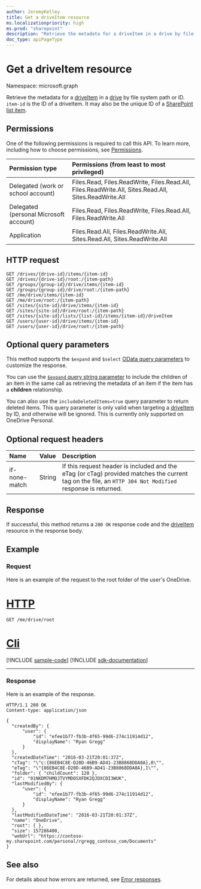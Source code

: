 ```yaml
---
author: JeremyKelley
title: Get a driveItem resource
ms.localizationpriority: high
ms.prod: "sharepoint"
description: "Retrieve the metadata for a driveItem in a drive by file system path or ID."
doc_type: apiPageType
---
```

# Get a driveItem resource

Namespace: microsoft.graph

Retrieve the metadata for a [driveItem](../resources/driveitem.md) in a [drive](../resources/drive.md) by file system path or ID.
`item-id` is the ID of a driveItem. It may also be the unique ID of a [SharePoint list item](../resources/listitem.md).

## Permissions

One of the following permissions is required to call this API. To learn more, including how to choose permissions, see [Permissions](/graph/permissions-reference).

|Permission type      | Permissions (from least to most privileged)              |
|:--------------------|:---------------------------------------------------------|
|Delegated (work or school account) | Files.Read, Files.ReadWrite, Files.Read.All, Files.ReadWrite.All, Sites.Read.All, Sites.ReadWrite.All    |
|Delegated (personal Microsoft account) | Files.Read, Files.ReadWrite, Files.Read.All, Files.ReadWrite.All    |
|Application | Files.Read.All, Files.ReadWrite.All, Sites.Read.All, Sites.ReadWrite.All |

## HTTP request

<!-- { "blockType": "ignored" } -->

```http
GET /drives/{drive-id}/items/{item-id}
GET /drives/{drive-id}/root:/{item-path}
GET /groups/{group-id}/drive/items/{item-id}
GET /groups/{group-id}/drive/root:/{item-path}
GET /me/drive/items/{item-id}
GET /me/drive/root:/{item-path}
GET /sites/{site-id}/drive/items/{item-id}
GET /sites/{site-id}/drive/root:/{item-path}
GET /sites/{site-id}/lists/{list-id}/items/{item-id}/driveItem
GET /users/{user-id}/drive/items/{item-id}
GET /users/{user-id}/drive/root:/{item-path}
```

## Optional query parameters

This method supports the `$expand` and `$select` [OData query parameters](/graph/query-parameters) to customize the response.

You can use the [`$expand` query string parameter](/graph/query-parameters) to include the children of an item in the same call as retrieving the metadata of an item if the item has a **children** relationship.

You can also use the `includeDeletedItems=true` query parameter to return deleted items.
This query parameter is only valid when targeting a [driveItem](../resources/driveitem.md) by ID, and otherwise will be ignored.
This is currently only supported on OneDrive Personal.

## Optional request headers

| Name          | Value  | Description                                                                                                                                              |
|:--------------|:-------|:---------------------------------------------------------------------------------------------------------------------------------------------------------|
| if-none-match | String | If this request header is included and the eTag (or cTag) provided matches the current tag on the file, an `HTTP 304 Not Modified` response is returned. |

## Response

If successful, this method returns a `200 OK` response code and the [driveItem](../resources/driveitem.md) resource in the response body.

## Example

### Request

Here is an example of the request to the root folder of the user's OneDrive.


# [HTTP](#tab/http)
<!-- { "blockType": "request", "name": "get-drive-root", "tags": "service.graph" }-->

```msgraph-interactive
GET /me/drive/root
```

# [Cli](#tab/cli)
[!INCLUDE [sample-code](../includes/snippets/cli/get-drive-root-cli-snippets.md)]
[!INCLUDE [sdk-documentation](../includes/snippets/snippets-sdk-documentation-link.md)]

---

### Response

Here is an example of the response.

<!-- { "blockType": "response", "truncated": true, "@odata.type": "microsoft.graph.driveItem" } -->

```http
HTTP/1.1 200 OK
Content-type: application/json

{
  "createdBy": {
      "user": {
          "id": "efee1b77-fb3b-4f65-99d6-274c11914d12",
          "displayName": "Ryan Gregg"
      }
  },
  "createdDateTime": "2016-03-21T20:01:37Z",
  "cTag": "\"c:{86EB4C8E-D20D-46B9-AD41-23B8868DDA8A},0\"",
  "eTag": "\"{86EB4C8E-D20D-46B9-AD41-23B8868DDA8A},1\"",
  "folder": { "childCount": 120 },
  "id": "01NKDM7HMOJTVYMDOSXFDK2QJDXCDI3WUK",
  "lastModifiedBy": {
      "user": {
          "id": "efee1b77-fb3b-4f65-99d6-274c11914d12",
          "displayName": "Ryan Gregg"
      }
  },
  "lastModifiedDateTime": "2016-03-21T20:01:37Z",
  "name": "OneDrive",
  "root": { },
  "size": 157286400,
  "webUrl": "https://contoso-my.sharepoint.com/personal/rgregg_contoso_com/Documents"
}
```

## See also

For details about how errors are returned, see [Error responses][error-response].

[error-response]: /graph/errors
[odata-parameters]: /graph/query-parameters
[item-resource]: ../resources/driveitem.md
[special-folder]: ../api/drive-get-specialfolder.md

<!-- {
  "type": "#page.annotation",
  "description": "Retrieve metadata about an item and its children in OneDrive",
  "keywords": "retrieve,item,metadata",
  "section": "documentation",
  "tocPath": "Items/Get item",
  "suppressions": [
  ]
} -->


